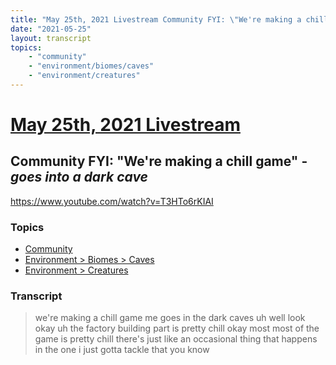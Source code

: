 ```yaml
---
title: "May 25th, 2021 Livestream Community FYI: \"We're making a chill game\" - *goes into a dark cave*"
date: "2021-05-25"
layout: transcript
topics:
    - "community"
    - "environment/biomes/caves"
    - "environment/creatures"
---
```

# [May 25th, 2021 Livestream](../2021-05-25.md)
## Community FYI: "We're making a chill game" - *goes into a dark cave*
https://www.youtube.com/watch?v=T3HTo6rKIAI

### Topics
* [Community](../topics/community.md)
* [Environment > Biomes > Caves](../topics/environment/biomes/caves.md)
* [Environment > Creatures](../topics/environment/creatures.md)

### Transcript

> we're making a chill game me goes in the dark caves uh well look okay uh the factory building part is pretty chill okay most most of the game is pretty chill there's just like an occasional thing that happens in the one i just gotta tackle that you know
